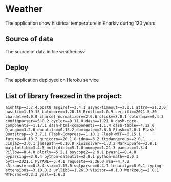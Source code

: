 # Weather
The application show histirical temperature in Kharkiv during 120 years


## Source of data
The source of data in file weather.csv

## Deploy
The application deployed on Heroku service

## List of library freezed in the project:
`aiohttp==3.7.4.post0
asgiref==3.4.1
async-timeout==3.0.1
attrs==21.2.0
awscli==1.19.15
botocore==1.20.15
Brotli==1.0.9
certifi==2021.5.30
chardet==4.0.0
charset-normalizer==2.0.6
click==8.0.1
colorama==0.4.3
configparser==5.0.2
cycler==0.11.0
dash==1.21.0
dash-core-components==1.17.1
dash-html-components==1.1.4
dash-table==4.12.0
Django==3.2.6
docutils==0.15.2
dominate==2.6.0
Flask==2.0.1
Flask-Bootstrap==3.3.7.1
Flask-Compress==1.10.1
Flask-WTF==0.15.1
future==0.18.2
gunicorn==20.1.0
idna==3.2
itsdangerous==2.0.1
Jinja2==3.0.1
jmespath==0.10.0
kiwisolver==1.3.2
MarkupSafe==2.0.1
matplotlib==3.4.3
multidict==5.1.0
numpy==1.21.3
pandas==1.3.4
Pillow==8.4.0
plotly==5.2.1
psycopg2==2.9.1
pyasn1==0.4.8
pyparsing==3.0.4
python-dateutil==2.8.1
python-math==0.0.1
pytz==2021.1
PyYAML==5.4.1
requests==2.26.0
rsa==4.7.2
s3transfer==0.3.4
six==1.15.0
sqlparse==0.4.1
tenacity==8.0.1
typing-extensions==3.10.0.2
urllib3==1.26.3
visitor==0.1.3
Werkzeug==2.0.1
WTForms==2.3.3
yarl==1.6.3`